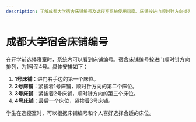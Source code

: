 ```yaml
---
description: 了解成都大学宿舍床铺编号及选寝室系统使用指南。床铺按进门顺时针方向排列，从1号到4号，确保新生快速找到合适床位，轻松融入校园生活。
---
```


# 成都大学宿舍床铺编号

在开学前选择寝室时，系统内可以看到床铺编号。宿舍床铺编号按进门顺时针方向排列，为1号至4号。具体安排如下：

1. **1号床铺**：进门右手边的第一个床位。
2. **2号床铺**：紧挨着1号床铺，顺时针方向的第二个床位。
3. **3号床铺**：紧挨着2号床铺，顺时针方向的第三个床位。
4. **4号床铺**：最后一个床位，紧挨着3号床铺。

学生在选寝室时，可以根据床铺编号和个人喜好选择合适的床位。
